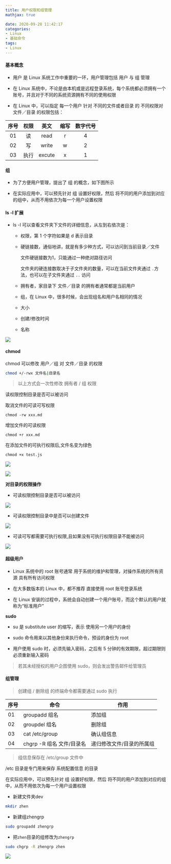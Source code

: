 ```yaml
---
title: 用户权限和组管理
mathjax: true

date: 2020-09-28 11:42:17
categories:
- Linux
- 基础命令
tags: 
- Linux
---
```


#### 基本概念

+ 用户 是 Linux 系统工作中重要的一环，用户管理包括 用户 与 组 管理

+ 在 Linux 系统中，不论是由本机或是远程登录系统，每个系统都必须拥有一个账号，并且对于不同的系统资源拥有不同的使用权限

+ 在 Linux 中，可以指定 每一个用户 针对 不同的文件或者目录 的 不同权限对 文件／目录 的权限包括：

|序号 | 权限 | 英文 | 缩写 | 数字代号 |
| :---: | :---: | :---: | :---: | :---: |
| 01 | 读 | read | r | 4 |
| 02 | 写 | write | w | 2 |
| 03 | 执行 | excute | x | 1 |

#### 组

+ 为了方便用户管理，提出了 组 的概念，如下图所示

+ 在实际应用中，可以预先针对 组 设置好权限，然后 将不同的用户添加到对应的组中，从而不用依次为每一个用户设置权限

#### ls -l 扩展

+ ls -l 可以查看文件夹下文件的详细信息，从左到右依次是：

    + 权限，第 1 个字符如果是 d 表示目录

    + 硬链接数，通俗地讲，就是有多少种方式，可以访问到当前目录／文件

      文件硬链接数为1，只能通过一种绝对路径访问

      文件夹的硬连接数取决于子文件夹的数量，可以在当前文件夹通过 `.`方法，也可以在子文件夹通过 `..` 访问

    + 拥有者，家目录下 文件／目录 的拥有者通常都是当前用户

    + 组，在 Linux 中，很多时候，会出现组名和用户名相同的情况

    + 大小

    + 创建/修改时间

    + 名称

![](0001.jpg)


#### chmod

chmod 可以修改 用户／组 对 文件／目录 的权限

```bash
chmod +/-rwx 文件名|目录名
```

> 以上方式会一次性修改 拥有者 / 组 权限

读权限控制目录是否可以被访问

取消文件的可读可写权限
```
chmod -rw xxx.md
```
增加文件的可读权限
```
chmod +r xxx.md
```

在添加文件的可执行权限后,文件名变为绿色

```
chmod +x test.js
```
![](modnx.png)

![](modx.png)

**对目录的权限操作**

+ 可读权限控制目录是否可以被访问

![](dirmodr.png)

+ 可读权限控制目录中是否可以创建文件

![](dirmodw.png)

+ 可读可写都需要可执行权限,且如果没有可执行权限目录不能被访问

![](dirmodx.png)


#### 超级用户

+ Linux 系统中的 root 账号通常 用于系统的维护和管理，对操作系统的所有资源 具有所有访问权限

+ 在大多数版本的 Linux 中，都不推荐 直接使用 root 账号登录系统

+ 在 Linux 安装的过程中，系统会自动创建一个用户账号，而这个默认的用户就称为“标准用户”

**sudo**

+ su 是 substitute user 的缩写，表示 使用另一个用户的身份

+ sudo 命令用来以其他身份来执行命令，预设的身份为 root

+ 用户使用 sudo 时，必须先输入密码，之后有 5 分钟的有效期限，超过期限则必须重新输入密码

> 若其未经授权的用户企图使用 sudo，则会发出警告邮件给管理员

#### 组管理

> 创建组 / 删除组 的终端命令都需要通过 sudo 执行

| 序号 | 命令 | 作用 |
| --- | --- | --- |
| 01 | groupadd 组名 | 添加组 |
| 02 | groupdel 组名 | 删除组 |
| 03 | cat /etc/group | 确认组信息 |
| 04 | chgrp -R 组名 文件/目录名 | 递归修改文件/目录的所属组 |

>  组信息保存在 /etc/group 文件中

   /etc 目录是专门用来保存 系统配置信息 的目录

在实际应用中，可以预先针对 组 设置好权限，然后 将不同的用户添加到对应的组中，从而不用依次为每一个用户设置权限

+ 新建文件夹dev

```bash
mkdir zhen
```

+ 新建组zhengrp

```bash
sudo groupadd zhengrp
```

+ 把`zhen`目录的组修改为`zhengrp`

```bash
sudo chgrp -R zhengrp zhen
```

![](0002.png)